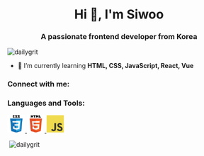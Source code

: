 <h1 align="center">Hi 👋, I'm Siwoo</h1>
<h3 align="center">A passionate frontend developer from Korea</h3>

<p align="left"> <img src="https://komarev.com/ghpvc/?username=dailygrit&label=Profile%20views&color=0e75b6&style=flat" alt="dailygrit" /> </p>

- 🌱 I’m currently learning **HTML, CSS, JavaScript, React, Vue**

<h3 align="left">Connect with me:</h3>
<p align="left">
</p>

<h3 align="left">Languages and Tools:</h3>
<p align="left"> <a href="https://www.w3schools.com/css/" target="_blank" rel="noreferrer"> <img src="https://raw.githubusercontent.com/devicons/devicon/master/icons/css3/css3-original-wordmark.svg" alt="css3" width="40" height="40"/> </a> <a href="https://www.w3.org/html/" target="_blank" rel="noreferrer"> <img src="https://raw.githubusercontent.com/devicons/devicon/master/icons/html5/html5-original-wordmark.svg" alt="html5" width="40" height="40"/> </a> <a href="https://developer.mozilla.org/en-US/docs/Web/JavaScript" target="_blank" rel="noreferrer"> <img src="https://raw.githubusercontent.com/devicons/devicon/master/icons/javascript/javascript-original.svg" alt="javascript" width="40" height="40"/> </a> </p>

<p>&nbsp;<img align="center" src="https://github-readme-stats.vercel.app/api?username=dailygrit&show_icons=true&locale=en" alt="dailygrit" /></p>
